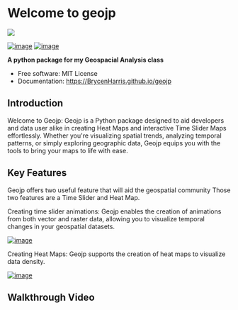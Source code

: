 # Welcome to geojp
![](https://oyster.ignimgs.com/wordpress/stg.ign.com/2013/04/JurassicPark_040413_1600.jpg?width=1920)


[![image](https://img.shields.io/pypi/v/geojp.svg)](https://pypi.python.org/pypi/geojp)
[![image](https://img.shields.io/conda/vn/conda-forge/geojp.svg)](https://anaconda.org/conda-forge/geojp)



**A python package for my Geospacial Analysis class**


-   Free software: MIT License
-   Documentation: https://BrycenHarris.github.io/geojp

## Introduction
Welcome to Geojp: Geojp is a Python package designed to aid developers and data user alike in creating Heat Maps and interactive Time Slider Maps effortlessly. Whether you're visualizing spatial trends, analyzing temporal patterns, or simply exploring geographic data, Geojp equips you with the tools to bring your maps to life with ease.
    
## Key Features

Geojp offers two useful feature that will aid the geospatial community Those two features are a Time Slider and Heat Map.

Creating time slider animations: Geojp enables the creation of animations from both vector and raster data, allowing you to visualize temporal changes in your geospatial datasets.

[![image](https://colab.research.google.com/assets/colab-badge.svg)](https://colab.research.google.com/drive/1dDBepsVA_-NEEgjq8WZ_SK5oXCu1Xmy2?usp=sharing)

Creating Heat Maps: Geojp supports the creation of heat maps to visualize data density.

[![image](https://colab.research.google.com/assets/colab-badge.svg)](https://colab.research.google.com/drive/17H0MxwnqKpQc3H-nduDP9w2p5Glcabsa?usp=sharing)

## Walkthrough Video